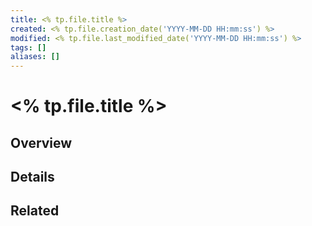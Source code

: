 ```yaml
---
title: <% tp.file.title %>
created: <% tp.file.creation_date('YYYY-MM-DD HH:mm:ss') %>
modified: <% tp.file.last_modified_date('YYYY-MM-DD HH:mm:ss') %>
tags: []
aliases: []
---
```


# <% tp.file.title %>

## Overview

## Details

## Related
